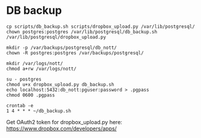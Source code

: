 # DB backup

```
cp scripts/db_backup.sh scripts/dropbox_upload.py /var/lib/postgresql/
chown postgres:postgres /var/lib/postgresql/db_backup.sh /var/lib/postgresql/dropbox_upload.py

mkdir -p /var/backups/postgresql/db_nott/
chown -R postgres:postgres /var/backups/postgresql/

mkdir /var/logs/nott/
chmod a+rw /var/logs/nott/

su - postgres
chmod u+x dropbox_upload.py db_backup.sh
echo localhost:5432:db_nott:pguser:password > .pgpass
chmod 0600 .pgpass

crontab -e
1 4 * * * ~/db_backup.sh
```

Get OAuth2 token for dropbox_upload.py here: https://www.dropbox.com/developers/apps/
